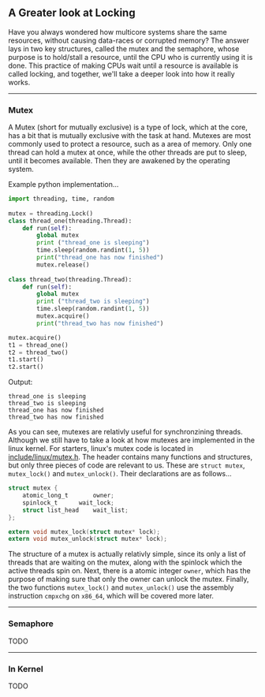 ## A Greater look at Locking

Have you always wondered how multicore systems share the same resources, without causing data-races or corrupted memory?
The answer lays in two key structures, called the mutex and the semaphore, whose purpose is to hold/stall a resource,
until the CPU who is currently using it is done. This practice of making CPUs wait until a resource is available
is called locking, and together, we'll take a deeper look into how it really works.

---

### Mutex

A Mutex (short for mutually exclusive) is a type of lock, which at the core, has a bit that is mutually exclusive with the task
at hand. Mutexes are most commonly used to protect a resource, such as a area of memory. Only one thread can hold a mutex at once, 
while the other threads are put to sleep, until it becomes available. Then they are awakened by the operating system.

Example python implementation...
```python
import threading, time, random
 
mutex = threading.Lock()
class thread_one(threading.Thread):
	def run(self):
		global mutex
		print ("thread_one is sleeping")
		time.sleep(random.randint(1, 5))
		print("thread_one has now finished")
		mutex.release()
 
class thread_two(threading.Thread):
	def run(self):
		global mutex
		print ("thread_two is sleeping")
		time.sleep(random.randint(1, 5))
		mutex.acquire()
		print("thread_two has now finished")

mutex.acquire()
t1 = thread_one()
t2 = thread_two()
t1.start()
t2.start() 
```

Output:
```
thread_one is sleeping
thread_two is sleeping
thread_one has now finished
thread_two has now finished
```

As you can see, mutexes are relativly useful for synchronzining threads. Although we still have to take a look at how mutexes 
are implemented in the linux kernel. For starters, linux's mutex code is located in [include/linux/mutex.h](https://github.com/torvalds/linux/tree/master/include/linux/mutex.h).
The header contains many functions and structures, but only three pieces of code are relevant to us. These are `struct mutex`, 
`mutex_lock()` and `mutex_unlock()`. Their declarations are as follows...

```c
struct mutex {
	atomic_long_t		owner;
	spinlock_t		wait_lock;
	struct list_head	wait_list;
};

extern void mutex_lock(struct mutex* lock);
extern void mutex_unlock(struct mutex* lock);
```

The structure of a mutex is actually relativly simple, since its only a list of threads that are waiting on the mutex, along with the spinlock 
which the active threads spin on. Next, there is a atomic integer `owner`, which has the purpose of making sure that only the owner can
unlock the mutex. Finally, the two functions `mutex_lock()` and `mutex_unlock()` use the assembly instruction `cmpxchg` on `x86_64`, which will be
covered more later.

---

### Semaphore

TODO

---

### In Kernel

TODO

